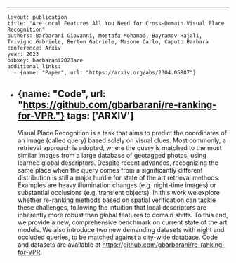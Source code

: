 ---
    layout: publication
    title: "Are Local Features All You Need for Cross-Domain Visual Place Recognition"
    authors: Barbarani Giovanni, Mostafa Mohamad, Bayramov Hajali, Trivigno Gabriele, Berton Gabriele, Masone Carlo, Caputo Barbara
    conference: Arxiv
    year: 2023
    bibkey: barbarani2023are
    additional_links:
      - {name: "Paper", url: "https://arxiv.org/abs/2304.05887"}
  - {name: "Code", url: "https://github.com/gbarbarani/re-ranking-for-VPR."}
    tags: ['ARXIV']
    ---
    Visual Place Recognition is a task that aims to predict the coordinates of an image (called query) based solely on visual clues. Most commonly, a retrieval approach is adopted, where the query is matched to the most similar images from a large database of geotagged photos, using learned global descriptors. Despite recent advances, recognizing the same place when the query comes from a significantly different distribution is still a major hurdle for state of the art retrieval methods. Examples are heavy illumination changes (e.g. night-time images) or substantial occlusions (e.g. transient objects). In this work we explore whether re-ranking methods based on spatial verification can tackle these challenges, following the intuition that local descriptors are inherently more robust than global features to domain shifts. To this end, we provide a new, comprehensive benchmark on current state of the art models. We also introduce two new demanding datasets with night and occluded queries, to be matched against a city-wide database. Code and datasets are available at https://github.com/gbarbarani/re-ranking-for-VPR.